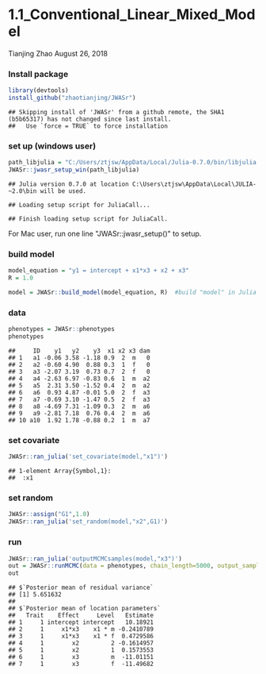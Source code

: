 1.1\_Conventional\_Linear\_Mixed\_Model
================
Tianjing Zhao
August 26, 2018

### Install package

``` r
library(devtools)
install_github("zhaotianjing/JWASr")
```

    ## Skipping install of 'JWASr' from a github remote, the SHA1 (b5b65317) has not changed since last install.
    ##   Use `force = TRUE` to force installation

### set up (windows user)

``` r
path_libjulia = "C:/Users/ztjsw/AppData/Local/Julia-0.7.0/bin/libjulia.dll"
JWASr::jwasr_setup_win(path_libjulia)
```

    ## Julia version 0.7.0 at location C:\Users\ztjsw\AppData\Local\JULIA-~2.0\bin will be used.

    ## Loading setup script for JuliaCall...

    ## Finish loading setup script for JuliaCall.

For Mac user, run one line "JWASr::jwasr\_setup()" to setup.

### build model

``` r
model_equation = "y1 = intercept + x1*x3 + x2 + x3"
R = 1.0

model = JWASr::build_model(model_equation, R)  #build "model" in Julia
```

### data

``` r
phenotypes = JWASr::phenotypes
phenotypes
```

    ##     ID    y1   y2    y3  x1 x2 x3 dam
    ## 1   a1 -0.06 3.58 -1.18 0.9  2  m   0
    ## 2   a2 -0.60 4.90  0.88 0.3  1  f   0
    ## 3   a3 -2.07 3.19  0.73 0.7  2  f   0
    ## 4   a4 -2.63 6.97 -0.83 0.6  1  m  a2
    ## 5   a5  2.31 3.50 -1.52 0.4  2  m  a2
    ## 6   a6  0.93 4.87 -0.01 5.0  2  f  a3
    ## 7   a7 -0.69 3.10 -1.47 0.5  2  f  a3
    ## 8   a8 -4.69 7.31 -1.09 0.3  2  m  a6
    ## 9   a9 -2.81 7.18  0.76 0.4  2  m  a6
    ## 10 a10  1.92 1.78 -0.88 0.2  1  m  a7

### set covariate

``` r
JWASr::ran_julia('set_covariate(model,"x1")')
```

    ## 1-element Array{Symbol,1}:
    ##  :x1

### set random

``` r
JWASr::assign("G1",1.0)
JWASr::ran_julia('set_random(model,"x2",G1)')
```

### run

``` r
JWASr::ran_julia('outputMCMCsamples(model,"x3")')
out = JWASr::runMCMC(data = phenotypes, chain_length=5000, output_samples_frequency=100)
out
```

    ## $`Posterior mean of residual variance`
    ## [1] 5.651632
    ## 
    ## $`Posterior mean of location parameters`
    ##   Trait    Effect     Level   Estimate
    ## 1     1 intercept intercept   10.18921
    ## 2     1     x1*x3    x1 * m -0.2410789
    ## 3     1     x1*x3    x1 * f  0.4729586
    ## 4     1        x2         2 -0.1614957
    ## 5     1        x2         1  0.1573553
    ## 6     1        x3         m  -11.01151
    ## 7     1        x3         f  -11.49682
